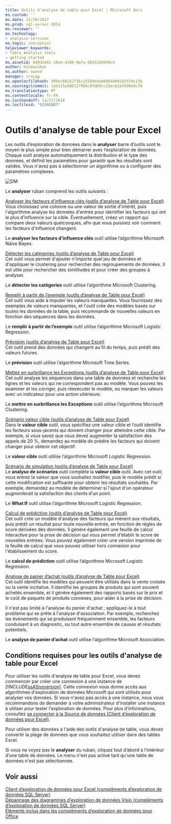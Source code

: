```yaml
---
title: Outils d’analyse de table pour Excel | Microsoft Docs
ms.custom: ''
ms.date: 12/29/2017
ms.prod: sql-server-2014
ms.reviewer: ''
ms.technology:
- analysis-services
ms.topic: conceptual
helpviewer_keywords:
- Table Analysis tools
- getting started
ms.assetid: 6d9d1481-18e4-4108-9efa-68152b0940c9
author: minewiskan
ms.author: owend
manager: craigg
ms.openlocfilehash: 596bc66152f36c25169e4a089644042d25f8c13b
ms.sourcegitcommit: 1ab115a906117966c07d89cc2becb1bf690e8c78
ms.translationtype: MT
ms.contentlocale: fr-FR
ms.lasthandoff: 11/27/2018
ms.locfileid: "52391897"
---
```

# <a name="table-analysis-tools-for-excel"></a>Outils d'analyse de table pour Excel
  Les outils d’exploration de données dans le **analyser** barre d’outils sont le moyen le plus simple pour bien démarrer avec l’exploration de données. Chaque outil analyse automatiquement la distribution et le type des données, et définit les paramètres pour garantir que les résultats sont valides. Vous n'avez pas à sélectionner un algorithme ou à configurer des paramètres complexes.  
  
 ![DM](media/dm-tabletoolsanalyze.gif "DM")  
  
 Le **analyser** ruban comprend les outils suivants :  
  
 [Analyser les facteurs d’influence clés &#40;outils d’analyse de Table pour Excel&#41;](analyze-key-influencers-table-analysis-tools-for-excel.md)  
 Vous choisissez une colonne ou une valeur de sortie d'intérêt, puis l'algorithme analyse les données d'entrée pour identifier les facteurs qui ont le plus d'influence sur la cible. Éventuellement, créez un rapport qui compare deux valeurs quelconques, afin que vous puissiez voir comment les facteurs d'influence changent.  
  
 Le **analyser les facteurs d’influence clés** outil utilise l’algorithme Microsoft Naïve Bayes.  
  
 [Détecter les catégories &#40;outils d’analyse de Table pour Excel&#41;](detect-categories-table-analysis-tools-for-excel.md)  
 Cet outil vous permet d'ajouter n'importe quel jeu de données et d'appliquer le clustering pour rechercher des regroupements de données. Il est utile pour rechercher des similitudes et pour créer des groupes à analyser.  
  
 Le **détecter les catégories** outil utilise l’algorithme Microsoft Clustering.  
  
 [Remplir à partir de l’exemple &#40;outils d’analyse de Table pour Excel&#41;](fill-from-example-table-analysis-tools-for-excel.md)  
 Cet outil vous aide à imputer les valeurs manquantes. Vous fournissez des exemples de valeurs manquantes, et l'outil crée des modèles basés sur toutes les données de la table, puis recommande de nouvelles valeurs en fonction des séquences dans les données.  
  
 Le **remplir à partir de l’exemple** outil utilise l’algorithme Microsoft Logistic Regression.  
  
 [Prévision &#40;outils d’analyse de Table pour Excel&#41;](forecast-table-analysis-tools-for-excel.md)  
 Cet outil prend des données qui changent au fil du temps, puis prédit des valeurs futures.  
  
 Le **prévision** outil utilise l’algorithme Microsoft Time Series.  
  
 [Mettez en surbrillance les Exceptions &#40;outils d’analyse de Table pour Excel&#41;](highlight-exceptions-table-analysis-tools-for-excel.md)  
 Cet outil analyse les séquences dans une table de données et recherche les lignes et les valeurs qui ne correspondent pas au modèle. Vous pouvez les examiner et les corriger, puis réexécuter le modèle, ou marquer les valeurs avec un indicateur pour une action ultérieure.  
  
 Le **mettre en surbrillance les Exceptions** outil utilise l’algorithme Microsoft Clustering.  
  
 [Scénario valeur cible &#40;outils d’analyse de Table pour Excel&#41;](goal-seek-scenario-table-analysis-tools-for-excel.md)  
 Dans le **valeur cible** outil, vous spécifiez une valeur cible et l’outil identifie les facteurs sous-jacents qui doivent changer pour atteindre cette cible. Par exemple, si vous savez que vous devez augmenter la satisfaction des appels de 20 %, demandez au modèle de prédire les facteurs qui doivent changer pour obtenir cet objectif.  
  
 Le **valeur cible** outil utilise l’algorithme Microsoft Logistic Regression.  
  
 [Scénario de simulation &#40;outils d’analyse de Table pour Excel&#41;](what-if-scenario-table-analysis-tools-for-excel.md)  
 Le **analyse de scénarios** outil complète la **valeur cible** outil. Avec cet outil, vous entrez la valeur que vous souhaitez modifier, puis le modèle prédit si cette modification est suffisante pour obtenir les résultats souhaités. Par exemple, demandez au modèle de déterminer si l'ajout d'un opérateur augmenterait la satisfaction des clients d'un point.  
  
 Le **What If** outil utilise l’algorithme Microsoft Logistic Regression.  
  
 [Calcul de prédiction &#40;outils d’analyse de Table pour Excel&#41;](prediction-calculator-table-analysis-tools-for-excel.md)  
 Cet outil crée un modèle d'analyse des facteurs qui mènent aux résultats, puis prédit un résultat pour toute nouvelle entrée, en fonction de règles de score dérivées des données. Il génère également une feuille de calcul interactive pour la prise de décision qui vous permet d'établir le score de nouvelles entrées. Vous pouvez également créer une version imprimée de la feuille de calcul que vous pouvez utiliser hors connexion pour l'établissement du score.  
  
 Le **calcul de prédiction** outil utilise l’algorithme Microsoft Logistic Regression.  
  
 [Analyse de panier d’achat &#40;outils d’analyse de Table pour Excel&#41;](shopping-basket-analysis-table-analysistools-for-excel.md)  
 Cet outil identifie les modèles qui peuvent être utilisés dans la vente croisée ou la vente incitative. Il identifie les groupes de produits qui sont souvent achetés ensemble, et il génère également des rapports basés sur le prix et le coût de paquets de produits connexes, pour aider à la prise de décision.  
  
 Il n'est pas limité à l'analyse du panier d'achat ; appliquez-le à tout problème qui se prête à l'analyse d'association. Par exemple, recherchez les événements qui se produisent fréquemment ensemble, les facteurs conduisant à un diagnostic, ou tout autre ensemble de causes et résultats potentiels.  
  
 Le **analyse de panier d’achat** outil utilise l’algorithme Microsoft Association.  
  
## <a name="requirements-for-the-table-analysis-tools-for-excel"></a>Conditions requises pour les outils d'analyse de table pour Excel  
 Pour utiliser les outils d'analyse de table pour Excel, vous devez commencer par créer une connexion à une instance de [!INCLUDE[ssASnoversion](../includes/ssasnoversion-md.md)]. Cette connexion vous donne accès aux algorithmes d'exploration de données Microsoft qui sont utilisés pour analyser vos données. Si vous n'avez pas accès à une instance, nous vous recommandons de demander à votre administrateur d'installer une instance à utiliser pour tester l'exploration de données. Pour plus d’informations, consultez [se connecter à la Source de données &#40;Client d’exploration de données pour Excel&#41;](connect-to-source-data-data-mining-client-for-excel.md).  
  
 Pour utiliser des données à l'aide des outils d'analyse de table, vous devez convertir la plage de données que vous souhaitez utiliser dans des tables Excel.  
  
 Si vous ne voyez pas le **analyser** du ruban, cliquez tout d’abord à l’intérieur d’une table de données. Le menu n'est pas activé tant qu'une table de données n'est pas sélectionnée.  
  
## <a name="see-also"></a>Voir aussi  
 [Client d’exploration de données pour Excel &#40;compléments d’exploration de données SQL Server&#41;](data-mining-client-for-excel-sql-server-data-mining-add-ins.md)   
 [Dépannage des diagrammes d’exploration de données Visio &#40;compléments d’exploration de données SQL Server&#41;](troubleshooting-visio-data-mining-diagrams-sql-server-data-mining-add-ins.md)   
 [Éléments inclus dans les compléments d’exploration de données pour Office](what-s-included-in-the-data-mining-add-ins-for-office.md)  
  
  
